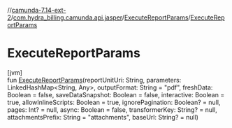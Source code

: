 //[camunda-7.14-ext-2](../../../index.md)/[com.hydra_billing.camunda.api.jasper](../index.md)/[ExecuteReportParams](index.md)/[ExecuteReportParams](-execute-report-params.md)

# ExecuteReportParams

[jvm]\
fun [ExecuteReportParams](-execute-report-params.md)(reportUnitUri: String, parameters: LinkedHashMap<String, Any>, outputFormat: String = "pdf", freshData: Boolean = false, saveDataSnapshot: Boolean = false, interactive: Boolean = true, allowInlineScripts: Boolean = true, ignorePagination: Boolean? = null, pages: Int? = null, async: Boolean = false, transformerKey: String? = null, attachmentsPrefix: String = "attachments", baseUrl: String? = null)
